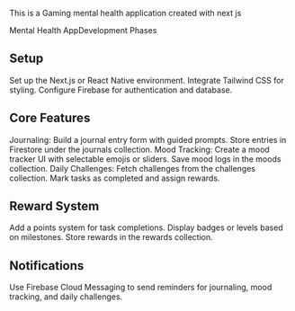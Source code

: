 This is a Gaming mental health application created with next js

Mental Health AppDevelopment Phases

## Setup

Set up the Next.js or React Native environment.
Integrate Tailwind CSS for styling.
Configure Firebase for authentication and database.

## Core Features

Journaling:
Build a journal entry form with guided prompts.
Store entries in Firestore under the journals collection.
Mood Tracking:
Create a mood tracker UI with selectable emojis or sliders.
Save mood logs in the moods collection.
Daily Challenges:
Fetch challenges from the challenges collection.
Mark tasks as completed and assign rewards.

## Reward System

Add a points system for task completions.
Display badges or levels based on milestones.
Store rewards in the rewards collection.

## Notifications

Use Firebase Cloud Messaging to send reminders for journaling, mood tracking, and daily challenges.
